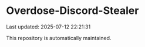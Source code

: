 # Overdose-Discord-Stealer

Last updated: 2025-07-12 22:21:31

This repository is automatically maintained.
